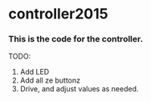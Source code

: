 # controller2015
### This is the code for the controller.
TODO:
1. Add LED
2. Add all ze buttonz
3. Drive, and adjust values as needed.